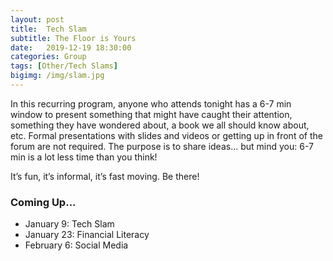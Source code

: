 ```yaml
---
layout: post
title:  Tech Slam
subtitle: The Floor is Yours
date:   2019-12-19 18:30:00
categories: Group
tags: [Other/Tech Slams]
bigimg: /img/slam.jpg
---
```

In this recurring program, anyone who attends tonight has a 6-7 min window to present something that might have caught their attention, something they have wondered about, a book we all should know about, etc. Formal presentations with slides and videos or getting up in front of the forum are not required. The purpose is to share ideas... but mind you: 6-7 min is a lot less time than you think!

It’s fun, it’s informal, it’s fast moving. Be there!

### Coming Up...

* January 9: Tech Slam
* January 23: Financial Literacy
* February 6: Social Media
